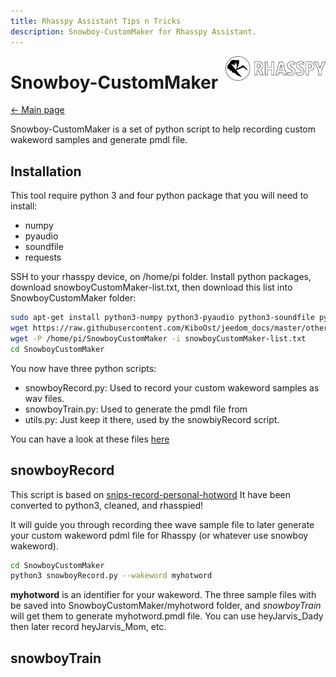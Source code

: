```yaml
---
title: Rhasspy Assistant Tips n Tricks
description: Snowboy-CustomMaker for Rhasspy Assistant.
---
```


<img align="right" src="../images/rhasspyLogoLong.png" width="160" style="top: 15px">

# Snowboy-CustomMaker

[← Main page](../index.md)

Snowboy-CustomMaker is a set of python script to help recording custom wakeword samples and generate pmdl file.

## Installation

This tool require python 3 and four python package that you will need to install:

- numpy
- pyaudio
- soundfile
- requests

SSH to your rhasspy device, on /home/pi folder.
Install python packages, download snowboyCustomMaker-list.txt, then download this list into SnowboyCustomMaker folder:


```bash
sudo apt-get install python3-numpy python3-pyaudio python3-soundfile python3-requests
wget https://raw.githubusercontent.com/KiboOst/jeedom_docs/master/other/Rhasspy/SnowboyCustomMaker/snowboyCustomMaker-list.txt
wget -P /home/pi/SnowboyCustomMaker -i snowboyCustomMaker-list.txt
cd SnowboyCustomMaker
```

You now have three python scripts:
- snowboyRecord.py: Used to record your custom wakeword samples as wav files.
- snowboyTrain.py: Used to generate the pmdl file from
- utils.py: Just keep it there, used by the snowbiyRecord script.

You can have a look at these files [here](https://github.com/KiboOst/jeedom_docs/tree/master/other/Rhasspy/SnowboyCustomMaker)

## snowboyRecord

This script is based on [snips-record-personal-hotword](https://github.com/snipsco/snips-record-personal-hotword)
It have been converted to python3, cleaned, and rhasspied!

It will guide you through recording thee wave sample file to later generate your custom wakeword pdml file for Rhasspy (or whatever use snowboy wakeword).

```bash
cd SnowboyCustomMaker
python3 snowboyRecord.py --wakeword myhotword
```
**myhotword** is an identifier for your wakeword. The three sample files with be saved into SnowboyCustomMaker/myhotword folder, and *snowboyTrain* will get them to generate myhotword.pmdl file. You can use heyJarvis_Dady then later record heyJarvis_Mom, etc.



## snowboyTrain
